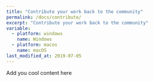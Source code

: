 ```yaml
---
title: "Contribute your work back to the community"
permalink: /docs/contribute/
excerpt: "Contribute your work back to the community"
variable:
  - platform: windows
    name: Windows
  - platform: macos
    name: macOS
last_modified_at: 2019-07-05
---
```



Add you cool content here


